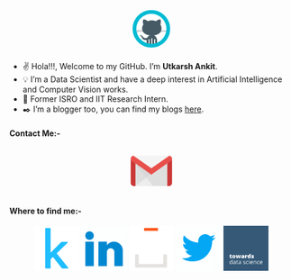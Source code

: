 <p align="center">
  <a href="https://github.com/utk-ink"><img src="./github.gif" height="80px" width="80px" alt="GitHub"></a>
</p>

- :v: Hola!!!, Welcome to my GitHub. I’m **Utkarsh Ankit**.
- :bulb: I’m a Data Scientist and have a deep interest in Artificial Intelligence and Computer Vision works.
- :rocket: Former ISRO and IIT Research Intern.
- :black_nib: I’m a blogger too, you can find my blogs [here](https://utkarsh-ankit.medium.com/).

<h4> Contact Me:- </h4>
<p align="center">
  <a href="mailto:utkarsh.ankit09@gmail.com"><img src="./gmail.gif" height="80px" width="80px" alt="Gmail" ></a>
</p> 

<h4> Where to find me:- </h4> 
<p align="center">
  <a href="https://www.kaggle.com/utkarshankit"><img src="./kaggle.png" height="80px" width="80px" alt="Kaggle"></a>
  <a href="https://www.linkedin.com/in/utkarsh-ankit-802171181/"><img src="./linkedin.gif" height="80px" width="80px" alt="LinkedIn"></a>
  <a href="https://stackoverflow.com/users/9935075/utkarsh-ankit"><img src="./stackoverflow.gif" height="80px" width="80px" alt="Stack Overflow"></a>
  <a href="https://twitter.com/UttsPutts"><img src="./twitter.gif" height="80px" width="80px" alt="Twitter"></a>
  <a href="https://utkarsh-ankit.medium.com/"><img src="./tds.png" height="80px" width="80px" alt="Towards Data Science"></a>
</p>

 <!---
utk-ink/utk-ink is a ✨ special ✨ repository because its `README.md` (this file) appears on your GitHub profile.
You can click the Preview link to take a look at your changes.
--->
